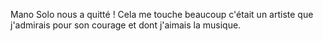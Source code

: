 <!-- title: Tchao Mano -->
<!-- category: Humeur -->

Mano Solo nous a quitté ! Cela me touche beaucoup c'était un artiste que
j'admirais pour son courage et dont j'aimais la musique.

